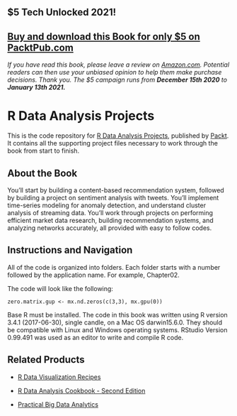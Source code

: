 ## $5 Tech Unlocked 2021!
[Buy and download this Book for only $5 on PacktPub.com](https://www.packtpub.com/product/r-data-analysis-projects/9781788621878)
-----
*If you have read this book, please leave a review on [Amazon.com](https://www.amazon.com/gp/product/1788621875).     Potential readers can then use your unbiased opinion to help them make purchase decisions. Thank you. The $5 campaign         runs from __December 15th 2020__ to __January 13th 2021.__*

# R Data Analysis Projects
This is the code repository for [R Data Analysis Projects](https://www.packtpub.com/big-data-and-business-intelligence/r-data-analysis-projects?utm_source=github&utm_medium=repository&utm_campaign=9781788621878), published by [Packt](https://www.packtpub.com/?utm_source=github). It contains all the supporting project files necessary to work through the book from start to finish.
## About the Book
You’ll start by building a content-based recommendation system, followed by building a project on sentiment analysis with tweets. You’ll implement time-series modeling for anomaly detection, and understand cluster analysis of streaming data. You’ll work through projects on performing efficient market data research, building recommendation systems, and analyzing networks accurately, all provided with easy to follow codes.
## Instructions and Navigation
All of the code is organized into folders. Each folder starts with a number followed by the application name. For example, Chapter02.



The code will look like the following:
```
zero.matrix.gup <- mx.nd.zeros(c(3,3), mx.gpu(0))
```

Base R must be installed. The code in this book was written using R version 3.4.1 (2017-06-30), single candle, on a Mac OS darwin15.6.0. They should be compatible with Linux and Windows operating systems. RStudio Version 0.99.491 was used as an editor to write and compile R code.

## Related Products
* [R Data Visualization Recipes](https://www.packtpub.com/big-data-and-business-intelligence/r-data-visualization-recipes?utm_source=github&utm_medium=repository&utm_campaign=9781788398312)

* [R Data Analysis Cookbook - Second Edition](https://www.packtpub.com/big-data-and-business-intelligence/r-data-analysis-cookbook-second-edition?utm_source=github&utm_medium=repository&utm_campaign=9781787124479)

* [Practical Big Data Analytics](https://www.packtpub.com/big-data-and-business-intelligence/practical-big-data-analytics?utm_source=github&utm_medium=repository&utm_campaign=9781783554393)
